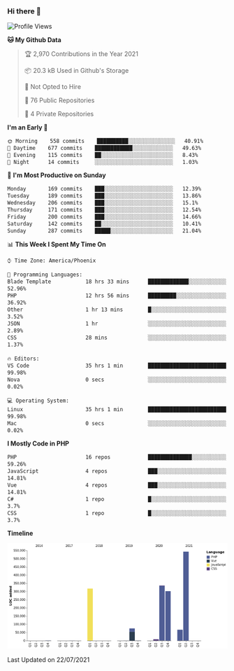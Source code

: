 ### Hi there 👋

<!--START_SECTION:waka-->
![Profile Views](http://img.shields.io/badge/Profile%20Views-0-blue)

**🐱 My Github Data** 

> 🏆 2,970 Contributions in the Year 2021
 > 
> 📦 20.3 kB Used in Github's Storage 
 > 
> 🚫 Not Opted to Hire
 > 
> 📜 76 Public Repositories 
 > 
> 🔑 4 Private Repositories  
 > 
**I'm an Early 🐤** 

```text
🌞 Morning    558 commits    ██████████░░░░░░░░░░░░░░░   40.91% 
🌆 Daytime    677 commits    ████████████░░░░░░░░░░░░░   49.63% 
🌃 Evening    115 commits    ██░░░░░░░░░░░░░░░░░░░░░░░   8.43% 
🌙 Night      14 commits     ░░░░░░░░░░░░░░░░░░░░░░░░░   1.03%

```
📅 **I'm Most Productive on Sunday** 

```text
Monday       169 commits    ███░░░░░░░░░░░░░░░░░░░░░░   12.39% 
Tuesday      189 commits    ███░░░░░░░░░░░░░░░░░░░░░░   13.86% 
Wednesday    206 commits    ███░░░░░░░░░░░░░░░░░░░░░░   15.1% 
Thursday     171 commits    ███░░░░░░░░░░░░░░░░░░░░░░   12.54% 
Friday       200 commits    ███░░░░░░░░░░░░░░░░░░░░░░   14.66% 
Saturday     142 commits    ██░░░░░░░░░░░░░░░░░░░░░░░   10.41% 
Sunday       287 commits    █████░░░░░░░░░░░░░░░░░░░░   21.04%

```


📊 **This Week I Spent My Time On** 

```text
⌚︎ Time Zone: America/Phoenix

💬 Programming Languages: 
Blade Template           18 hrs 33 mins      █████████████░░░░░░░░░░░░   52.96% 
PHP                      12 hrs 56 mins      █████████░░░░░░░░░░░░░░░░   36.92% 
Other                    1 hr 13 mins        █░░░░░░░░░░░░░░░░░░░░░░░░   3.52% 
JSON                     1 hr                ░░░░░░░░░░░░░░░░░░░░░░░░░   2.89% 
CSS                      28 mins             ░░░░░░░░░░░░░░░░░░░░░░░░░   1.37%

🔥 Editors: 
VS Code                  35 hrs 1 min        █████████████████████████   99.98% 
Nova                     0 secs              ░░░░░░░░░░░░░░░░░░░░░░░░░   0.02%

💻 Operating System: 
Linux                    35 hrs 1 min        █████████████████████████   99.98% 
Mac                      0 secs              ░░░░░░░░░░░░░░░░░░░░░░░░░   0.02%

```

**I Mostly Code in PHP** 

```text
PHP                      16 repos            ██████████████░░░░░░░░░░░   59.26% 
JavaScript               4 repos             ███░░░░░░░░░░░░░░░░░░░░░░   14.81% 
Vue                      4 repos             ███░░░░░░░░░░░░░░░░░░░░░░   14.81% 
C#                       1 repo              █░░░░░░░░░░░░░░░░░░░░░░░░   3.7% 
CSS                      1 repo              █░░░░░░░░░░░░░░░░░░░░░░░░   3.7%

```


**Timeline**

![Chart not found](https://raw.githubusercontent.com/mikebronner/mikebronner/master/charts/bar_graph.png) 


 Last Updated on 22/07/2021
<!--END_SECTION:waka-->

<!--
**mikebronner/mikebronner** is a ✨ _special_ ✨ repository because its `README.md` (this file) appears on your GitHub profile.

Here are some ideas to get you started:

- 🔭 I’m currently working on ...
- 🌱 I’m currently learning ...
- 👯 I’m looking to collaborate on ...
- 🤔 I’m looking for help with ...
- 💬 Ask me about ...
- 📫 How to reach me: ...
- 😄 Pronouns: ...
- ⚡ Fun fact: ...
-->

